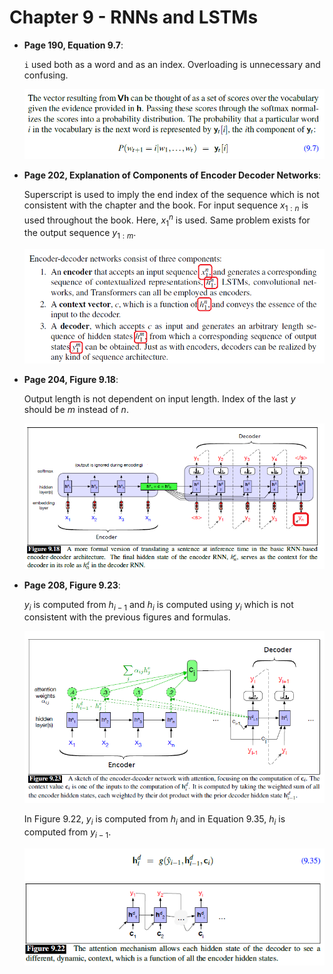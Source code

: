 # Chapter 9 - RNNs and LSTMs

- **Page 190, Equation 9.7**:

    `i` used both as a word and as an index. Overloading is unnecessary and confusing.

    ![image](images/ch9-eq97.png)

- **Page 202, Explanation of Components of Encoder Decoder Networks**:

    Superscript is used to imply the end index of the sequence which is not consistent with the chapter and the book. For input sequence $x_{1:n}$ is used throughout the book. Here, $x^{n}_{1}$ is used. Same problem exists for the output sequence $y_{1:m}$.

    ![image](images/ch9-encdec.png)

- **Page 204, Figure 9.18**:

    Output length is not dependent on input length. Index of the last $y$ should be $m$ instead of $n$.

    ![image](images/ch9-fig918.png)

- **Page 208, Figure 9.23**:

    $y_i$ is computed from $h_{i-1}$ and $h_i$ is computed using $y_i$ which is not consistent with the previous figures and formulas.

    ![image](images/ch9-figure923.png)

    In Figure 9.22, $y_i$ is computed from $h_i$ and in Equation 9.35, $h_i$ is computed from $y_{i-1}$.

    ![image](images/ch9-figure922.png)
